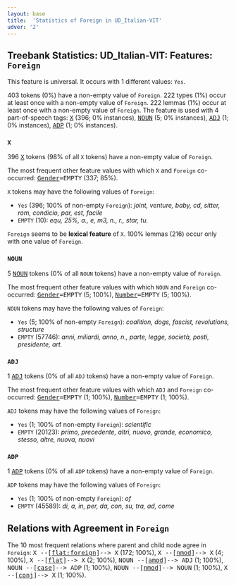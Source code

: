 ```yaml
---
layout: base
title:  'Statistics of Foreign in UD_Italian-VIT'
udver: '2'
---
```


## Treebank Statistics: UD_Italian-VIT: Features: `Foreign`

This feature is universal.
It occurs with 1 different values: `Yes`.

403 tokens (0%) have a non-empty value of `Foreign`.
222 types (1%) occur at least once with a non-empty value of `Foreign`.
222 lemmas (1%) occur at least once with a non-empty value of `Foreign`.
The feature is used with 4 part-of-speech tags: <tt><a href="it_vit-pos-X.html">X</a></tt> (396; 0% instances), <tt><a href="it_vit-pos-NOUN.html">NOUN</a></tt> (5; 0% instances), <tt><a href="it_vit-pos-ADJ.html">ADJ</a></tt> (1; 0% instances), <tt><a href="it_vit-pos-ADP.html">ADP</a></tt> (1; 0% instances).

### `X`

396 <tt><a href="it_vit-pos-X.html">X</a></tt> tokens (98% of all `X` tokens) have a non-empty value of `Foreign`.

The most frequent other feature values with which `X` and `Foreign` co-occurred: <tt><a href="it_vit-feat-Gender.html">Gender</a></tt><tt>=EMPTY</tt> (337; 85%).

`X` tokens may have the following values of `Foreign`:

* `Yes` (396; 100% of non-empty `Foreign`): <em>joint, venture, baby, cd, sitter, rom, condicio, par, est, facile</em>
* `EMPTY` (10): <em>equ, 25%, a., e, m3, n., r., star, tu.</em>

`Foreign` seems to be **lexical feature** of `X`. 100% lemmas (216) occur only with one value of `Foreign`.

### `NOUN`

5 <tt><a href="it_vit-pos-NOUN.html">NOUN</a></tt> tokens (0% of all `NOUN` tokens) have a non-empty value of `Foreign`.

The most frequent other feature values with which `NOUN` and `Foreign` co-occurred: <tt><a href="it_vit-feat-Gender.html">Gender</a></tt><tt>=EMPTY</tt> (5; 100%), <tt><a href="it_vit-feat-Number.html">Number</a></tt><tt>=EMPTY</tt> (5; 100%).

`NOUN` tokens may have the following values of `Foreign`:

* `Yes` (5; 100% of non-empty `Foreign`): <em>coalition, dogs, fascist, revolutions, structure</em>
* `EMPTY` (57746): <em>anni, miliardi, anno, n., parte, legge, società, posti, presidente, art.</em>

### `ADJ`

1 <tt><a href="it_vit-pos-ADJ.html">ADJ</a></tt> tokens (0% of all `ADJ` tokens) have a non-empty value of `Foreign`.

The most frequent other feature values with which `ADJ` and `Foreign` co-occurred: <tt><a href="it_vit-feat-Gender.html">Gender</a></tt><tt>=EMPTY</tt> (1; 100%), <tt><a href="it_vit-feat-Number.html">Number</a></tt><tt>=EMPTY</tt> (1; 100%).

`ADJ` tokens may have the following values of `Foreign`:

* `Yes` (1; 100% of non-empty `Foreign`): <em>scientific</em>
* `EMPTY` (20123): <em>primo, precedente, altri, nuovo, grande, economico, stesso, altre, nuova, nuovi</em>

### `ADP`

1 <tt><a href="it_vit-pos-ADP.html">ADP</a></tt> tokens (0% of all `ADP` tokens) have a non-empty value of `Foreign`.

`ADP` tokens may have the following values of `Foreign`:

* `Yes` (1; 100% of non-empty `Foreign`): <em>of</em>
* `EMPTY` (45589): <em>di, a, in, per, da, con, su, tra, ad, come</em>

## Relations with Agreement in `Foreign`

The 10 most frequent relations where parent and child node agree in `Foreign`:
<tt>X --[<tt><a href="it_vit-dep-flat-foreign.html">flat:foreign</a></tt>]--> X</tt> (172; 100%),
<tt>X --[<tt><a href="it_vit-dep-nmod.html">nmod</a></tt>]--> X</tt> (4; 100%),
<tt>X --[<tt><a href="it_vit-dep-flat.html">flat</a></tt>]--> X</tt> (2; 100%),
<tt>NOUN --[<tt><a href="it_vit-dep-amod.html">amod</a></tt>]--> ADJ</tt> (1; 100%),
<tt>NOUN --[<tt><a href="it_vit-dep-case.html">case</a></tt>]--> ADP</tt> (1; 100%),
<tt>NOUN --[<tt><a href="it_vit-dep-nmod.html">nmod</a></tt>]--> NOUN</tt> (1; 100%),
<tt>X --[<tt><a href="it_vit-dep-conj.html">conj</a></tt>]--> X</tt> (1; 100%).

